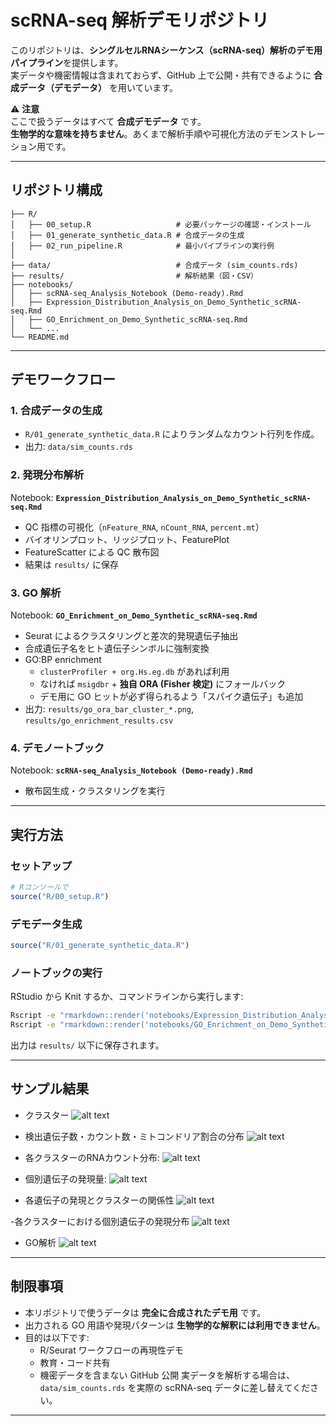 # scRNA-seq 解析デモリポジトリ

このリポジトリは、**シングルセルRNAシーケンス（scRNA-seq）解析のデモ用パイプライン**を提供します。  
実データや機密情報は含まれておらず、GitHub 上で公開・共有できるように **合成データ（デモデータ）** を用いています。

⚠️ **注意**  
ここで扱うデータはすべて **合成デモデータ** です。  
**生物学的な意味を持ちません**。あくまで解析手順や可視化方法のデモンストレーション用です。

---

## リポジトリ構成

```
├── R/
│   ├── 00_setup.R                   # 必要パッケージの確認・インストール
│   ├── 01_generate_synthetic_data.R # 合成データの生成
│   ├── 02_run_pipeline.R            # 最小パイプラインの実行例
│
├── data/                            # 合成データ (sim_counts.rds)
├── results/                         # 解析結果（図・CSV）
├── notebooks/
│   ├── scRNA-seq_Analysis_Notebook (Demo-ready).Rmd
│   ├── Expression_Distribution_Analysis_on_Demo_Synthetic_scRNA-seq.Rmd
│   ├── GO_Enrichment_on_Demo_Synthetic_scRNA-seq.Rmd
│   └── ...
└── README.md
```

---

## デモワークフロー

### 1. 合成データの生成
- `R/01_generate_synthetic_data.R` によりランダムなカウント行列を作成。    
- 出力: `data/sim_counts.rds`

### 2. 発現分布解析
Notebook: **`Expression_Distribution_Analysis_on_Demo_Synthetic_scRNA-seq.Rmd`**

- QC 指標の可視化（`nFeature_RNA`, `nCount_RNA`, `percent.mt`）  
- バイオリンプロット、リッジプロット、FeaturePlot  
- FeatureScatter による QC 散布図  
- 結果は `results/` に保存

### 3. GO 解析
Notebook: **`GO_Enrichment_on_Demo_Synthetic_scRNA-seq.Rmd`**

- Seurat によるクラスタリングと差次的発現遺伝子抽出  
- 合成遺伝子名をヒト遺伝子シンボルに強制変換  
- GO:BP enrichment  
  - `clusterProfiler + org.Hs.eg.db` があれば利用  
  - なければ `msigdbr` + **独自 ORA (Fisher 検定)** にフォールバック  
  - デモ用に GO ヒットが必ず得られるよう「スパイク遺伝子」も追加  
- 出力: `results/go_ora_bar_cluster_*.png`, `results/go_enrichment_results.csv`

### 4. デモノートブック
Notebook: **`scRNA-seq_Analysis_Notebook (Demo-ready).Rmd`**

- 散布図生成・クラスタリングを実行

---

## 実行方法

### セットアップ
```r
# Rコンソールで
source("R/00_setup.R")
```

### デモデータ生成
```r
source("R/01_generate_synthetic_data.R")
```

### ノートブックの実行
RStudio から Knit するか、コマンドラインから実行します:
```bash
Rscript -e "rmarkdown::render('notebooks/Expression_Distribution_Analysis_on_Demo_Synthetic_scRNA-seq.Rmd')"
Rscript -e "rmarkdown::render('notebooks/GO_Enrichment_on_Demo_Synthetic_scRNA-seq.Rmd')"
```

出力は `results/` 以下に保存されます。

---

## サンプル結果
- クラスター
![alt text](image-3.png)

- 検出遺伝子数・カウント数・ミトコンドリア割合の分布
![alt text](image.png)

- 各クラスターのRNAカウント分布:
![alt text](image-1.png)

- 個別遺伝子の発現量:
![alt text](image-2.png)

- 各遺伝子の発現とクラスターの関係性
![alt text](image-4.png)

-各クラスターにおける個別遺伝子の発現分布
![alt text](dist_ridge_features.png)

- GO解析
![alt text](go_ora_bar_cluster_0.png)

---
## 制限事項
- 本リポジトリで使うデータは **完全に合成されたデモ用** です。  
- 出力される GO 用語や発現パターンは **生物学的な解釈には利用できません**。  
- 目的は以下です:
  - R/Seurat ワークフローの再現性デモ
  - 教育・コード共有
  - 機密データを含まない GitHub 公開
実データを解析する場合は、`data/sim_counts.rds` を実際の scRNA-seq データに差し替えてください。
---
